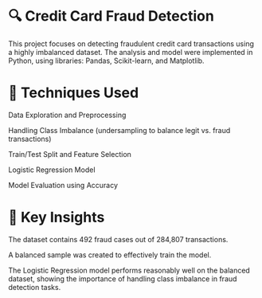 # 🔍 Credit Card Fraud Detection
This project focuses on detecting fraudulent credit card transactions using a highly imbalanced dataset. The analysis and model were implemented in Python, using libraries: Pandas, Scikit-learn, and Matplotlib.

# 🧠 Techniques Used
Data Exploration and Preprocessing

Handling Class Imbalance (undersampling to balance legit vs. fraud transactions)

Train/Test Split and Feature Selection

Logistic Regression Model

Model Evaluation using Accuracy

# 📌 Key Insights
The dataset contains 492 fraud cases out of 284,807 transactions.

A balanced sample was created to effectively train the model.

The Logistic Regression model performs reasonably well on the balanced dataset, showing the importance of handling class imbalance in fraud detection tasks.
